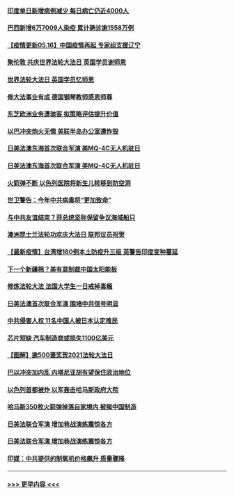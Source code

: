 #### [印度单日新增病例减少 每日病亡仍近4000人](../pages/prog202/a103120532.md?t=05161351) 
#### [巴西新增6万7009人染疫 累计确诊逾1558万例](../pages/prog202/a103120520.md?t=05161351) 
#### [【疫情更新05.16】中国疫情再起 专家组支援辽宁](../pages/prog202/a103114528.md?t=05161351) 
#### [聚伦敦 共庆世界法轮大法日 英国学员谢师恩](../pages/prog202/a103120369.md?t=05161351) 
#### [世界法轮大法日 英国学员忆师恩](../pages/prog202/a103120367.md?t=05161351) 
#### [修大法事业有成 德国钢琴教师感恩师尊](../pages/prog202/a103120322.md?t=05161351) 
#### [东芝欧洲业务遭骇客  拟策略评估提升价值](../pages/prog202/a103120361.md?t=05161351) 
#### [以巴冲突炮火无情 美联半岛办公室遭炸毁](../pages/prog202/a103120368.md?t=05161351) 
#### [日美法澳东海首次联合军演 美MQ-4C无人机驻日](../pages/prog202/a103120374.md?t=05161351) 
#### [日美法澳东海首次联合军演 美MQ-4C无人机驻日](../pages/prog202/a103120366.md?t=05161351) 
#### [火箭弹不断 以色列医院将新生儿转移到防空洞](../pages/prog202/a103120199.md?t=05161351) 
#### [世卫警告：今年中共病毒将“更加致命”](../pages/prog202/a103120220.md?t=05161351) 
#### [与中共友谊结束？菲总统坚称保留争议海域船只](../pages/prog202/a103120210.md?t=05161351) 
#### [澳洲昆士兰法轮功欢庆大法日 联邦议员祝贺](../pages/prog202/a103120314.md?t=05161351) 
#### [【最新疫情】台湾增180例本土防疫升三级 英警告印度变种蔓延](../pages/prog202/a103120289.md?t=05161351) 
#### [下一个新疆棉？美有意制裁中国太阳能板](../pages/prog202/a103120259.md?t=05161351) 
#### [修炼法轮大法 法国大学生一日戒掉毒瘾](../pages/prog202/a103120243.md?t=05161351) 
#### [日美法澳首次联合军演 围堵中共信号明显](../pages/prog202/a103120093.md?t=05161351) 
#### [中共侵害人权 11名中国人被日本认定难民](../pages/prog202/a103120097.md?t=05161351) 
#### [芯片短缺 汽车制造商或损失1100亿美元](../pages/prog202/a103119610.md?t=05161351) 
#### [【图解】逾500褒奖贺2021法轮大法日](../pages/prog202/a103119825.md?t=05161351) 
#### [巴以冲突加内乱 内塔尼亚胡有望保住政治地位](../pages/prog202/a103119318.md?t=05161351) 
#### [以色列首都被炸 以军轰击哈马斯政府大院](../pages/prog202/a103119710.md?t=05161351) 
#### [哈马斯350枚火箭弹掉落自家境内 被揭中国制造](../pages/prog202/a103119583.md?t=05161351) 
#### [日美法联合军演 增加巷战演练震惊各方](../pages/prog202/a103119663.md?t=05161351) 
#### [日美法联合军演 增加巷战演练震惊各方](../pages/prog202/a103119662.md?t=05161351) 
#### [印媒：中共提供的制氧机价格飙升 质量骤降](../pages/prog202/a103119590.md?t=05161351) 

----
#### [ >>> 更早内容 <<< ](../indexes/prog202-earlier.md)
